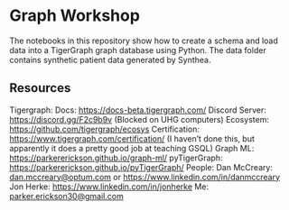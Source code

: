 # Graph Workshop
The notebooks in this repository show how to create a schema and load data into a TigerGraph graph database using Python. The data folder contains synthetic patient data generated by Synthea.

## Resources
Tigergraph:
Docs: https://docs-beta.tigergraph.com/
Discord Server: https://discord.gg/F2c9b9v (Blocked on UHG computers)
Ecosystem: https://github.com/tigergraph/ecosys
Certification: https://www.tigergraph.com/certification/ (I haven’t done this, but apparently it does a pretty good job at teaching GSQL)
Graph ML:
https://parkererickson.github.io/graph-ml/
pyTigerGraph:
https://parkererickson.github.io/pyTigerGraph/
People:
Dan McCreary: dan.mccreary@optum.com or https://www.linkedin.com/in/danmccreary
Jon Herke: https://www.linkedin.com/in/jonherke
Me: parker.erickson30@gmail.com
 
